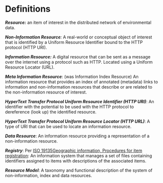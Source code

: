 # Definitions

**_Resource:_** an item of interest in the distributed network of environmental data.

**_Non-Information Resource_***:* A real-world or conceptual object of interest that is identified by a Uniform Resource Identifier bound to the HTTP protocol (HTTP URI).

**_Information Resource:_** A digital resource that can be sent as a message over the internet using a protocol such as HTTP. Located using a Uniform Resource Locator (URL).

**_Meta Information Resource_**: (was Information Index Resource) An information resource that provides an index of annotated (metadata) links to information and non-information resources that describe or are related to the non-information resource of interest.

**_HyperText Transfer Protocol Uniform Resource Identifier (HTTP URI)_**: An identifier with the potential to be used with the HTTP protocol to dereference (look up) the identified resource.

**_HyperText Transfer Protocol Uniform Resource Locator (HTTP URL)_**: A type of URI that can be used to locate an information resource.

**_Data Resource_**: An information resource providing a representation of a non-information resource.

**_Registry_**: Per [ISO 19135](https://www.fgdc.gov/standards/organization/FGDC-SWG/meetings/2005/2005-12-20/ISO%2019135.ppt)[Geographic information, Procedures for item registration](https://www.fgdc.gov/standards/organization/FGDC-SWG/meetings/2005/2005-12-20/ISO%2019135.ppt): An information system that manages a set of files containing identifiers assigned to items with descriptions of the associated items.

**_Resource Model_**: A taxonomy and functional description of the system of non-information, index and data resources.

